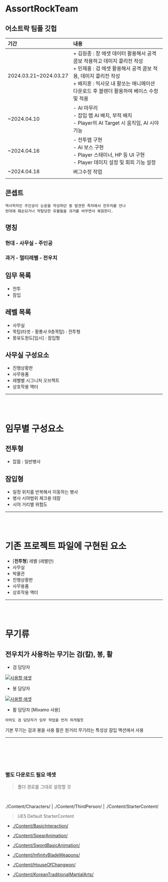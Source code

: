 # AssortRockTeam
어소트락 팀플 깃헙
---

|기간|내용|
|:--|:--|
|2024.03.21~2024.03.27|+ 김원종 : 창 에셋 데이터 활용해서 공격 콤보 적용하고 데미지 콜리전 작성 <br> + 민재홍 : 검 에셋 활용해서 공격 콤보 적용, 데미지 콜리전 작성 <br> + 배지훈 : 믹사모 내 활쏘는 애니메이션 다운로드 후 블렌더 활용하여 베이스 수정 및 적용|
|~2024.04.10|- AI 마무리 <br>- 잡입 맵 AI 배치, 부적 배치 <br>- Player의 AI Target 시 움직임, AI 시야 기능|
|~2024.04.16|- 전투맵 구현<br>- AI 보스 구현 <br>- Player 스태미너, HP 등 UI 구현 <br>- Player 데미지 설정 및 회피 기능 설정|
|~2024.04.18|버그수정 작업|
|||

## 콘셉트
```
역사학자인 주인공이 논문을 작성하던 중 발견한 족자에서 전우치를 만나 
현대에 훼손되거나 약탈당한 유물들을 과거를 바꾸면서 복원한다.
```

## 명칭
### 현대 - 사무실 - 주인공
### 과거 - 멀티레벨 - 전우치

## 임무 목록
- 전투 
- 잠입 

## 레벨 목록
- 사무실
- 목탑(타겟 - 황룡사 9층목탑) : 전투형
- 몽유도원도[임시] : 잠입형

## 사무실 구성요소
- 진행상황판
- 사무용품
- 레벨별 시그니처 오브젝트
- 상호작용 액터

---
<br><br>

# 임무별 구성요소

## 전투형
- 잡몹 : 일반병사

## 잠입형
- 일정 위치를 반복해서 이동하는 병사
- 병사 시야범위 체크용 데칼
- 시야 거리별 위험도


---
<br><br>

# 기존 프로젝트 파일에 구현된 요소
- [**전투형**] 레벨 (레벨만)
- 사무실
- 박물관
- 진행상황판
- 사무용품
- 상호작용 액터

---
<br><br>

# 무기류
## 전우치가 사용하는 무기는 검(칼), 봉, 활
- 검 담당자 

[![사용할 에셋](https://cdn1.epicgames.com/ue/product/Thumbnail/SwordBasicAnimation_thumb-284x284-7974ad6a6889f2926ebf42931b32735c.png?resize=1&w=300)](https://youtu.be/OE8u0wtV1Ag)

- 봉 담당자

[![사용할 에셋](https://cdn1.epicgames.com/ue/product/Thumbnail/SpearGlaiveAnimation_thumb-284x284-a51e829dae26d7ee09d483cf60223433.png?resize=1&w=300)](https://youtu.be/9kiyHn2liUI)

- 활 담당자 [Mixamo 사용]

`아마도 검 담당자가 임무 작업을 먼저 하게될듯`

기본 무기는 검과 봉을 사용
활은 원거리 무기라는 특성상 잠입 액션에서 사용


---
<br><br><br><br>

### 별도 다운로드 필요 에셋
> 폴더 경로를 그대로 설정할 것

<br>

./Content/Characters/ | ./Content/ThirdPerson/ | ./Content/StarterContent/<br>
> UE5 Default StarterContent 

- [./Content/BasicInteraction/](https://www.unrealengine.com/marketplace/ko/product/basic-interaction-widgets-notes)

- [./Content/SpearAnimation/](https://www.unrealengine.com/marketplace/ko/product/spear-glaive-animation)

- [./Content/SwordBasicAnimation/](https://www.unrealengine.com/marketplace/ko/product/sword-basic-animation)

- [./Content/InfinityBladeWeapons/](https://www.unrealengine.com/marketplace/ko/product/infinity-blade-weapons)

- [./Content/HouseOfChangwon/](https://www.unrealengine.com/marketplace/ko/product/house-of-changwon)

- [./Content/KoreanTraditionalMartialArts/](https://www.unrealengine.com/marketplace/ko/product/korean-traditional-martial-arts)